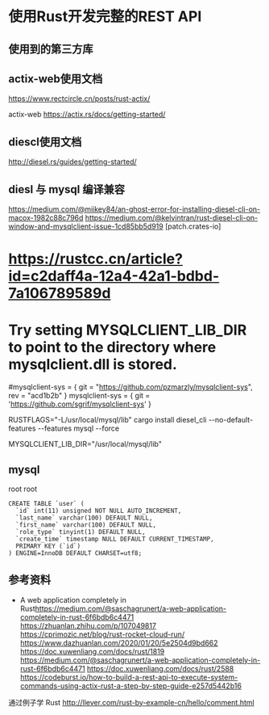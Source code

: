 # 使用Rust开发完整的REST API



## 使用到的第三方库

## actix-web使用文档
https://www.rectcircle.cn/posts/rust-actix/

actix-web
https://actix.rs/docs/getting-started/


## diescl使用文档
http://diesel.rs/guides/getting-started/

## diesl 与 mysql 编译兼容
https://medium.com/@miikey84/an-ghost-error-for-installing-diesel-cli-on-macox-1982c88c796d
https://medium.com/@kelvintran/rust-diesel-cli-on-window-and-mysqlclient-issue-1cd85bb5d919
[patch.crates-io]
# https://rustcc.cn/article?id=c2daff4a-12a4-42a1-bdbd-7a106789589d
# Try setting MYSQLCLIENT_LIB_DIR to point to the directory where mysqlclient.dll is stored.
#mysqlclient-sys = { git = "https://github.com/pzmarzly/mysqlclient-sys", rev = "acd1b2b" }
mysqlclient-sys = { git = 'https://github.com/sgrif/mysqlclient-sys' }

RUSTFLAGS="-L/usr/local/mysql/lib"  cargo install diesel_cli --no-default-features --features mysql --force

MYSQLCLIENT_LIB_DIR="/usr/local/mysql/lib"

## mysql

root
root


```
CREATE TABLE `user` (
  `id` int(11) unsigned NOT NULL AUTO_INCREMENT,
  `last_name` varchar(100) DEFAULT NULL,
  `first_name` varchar(100) DEFAULT NULL,
  `role_type` tinyint(1) DEFAULT NULL,
  `create_time` timestamp NULL DEFAULT CURRENT_TIMESTAMP,
  PRIMARY KEY (`id`)
) ENGINE=InnoDB DEFAULT CHARSET=utf8;
```



## 参考资料
+ A web application completely in Rust<https://medium.com/@saschagrunert/a-web-application-completely-in-rust-6f6bdb6c4471>
https://zhuanlan.zhihu.com/p/107049817
https://cprimozic.net/blog/rust-rocket-cloud-run/
https://www.dazhuanlan.com/2020/01/20/5e2504d9bd662
https://doc.xuwenliang.com/docs/rust/1819
https://medium.com/@saschagrunert/a-web-application-completely-in-rust-6f6bdb6c4471
https://doc.xuwenliang.com/docs/rust/2588
https://codeburst.io/how-to-build-a-rest-api-to-execute-system-commands-using-actix-rust-a-step-by-step-guide-e257d5442b16


通过例子学 Rust http://llever.com/rust-by-example-cn/hello/comment.html